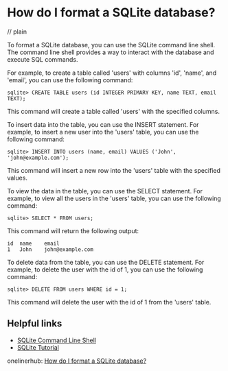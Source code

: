 # How do I format a SQLite database?
// plain

To format a SQLite database, you can use the SQLite command line shell. The command line shell provides a way to interact with the database and execute SQL commands.

For example, to create a table called 'users' with columns 'id', 'name', and 'email', you can use the following command:

```
sqlite> CREATE TABLE users (id INTEGER PRIMARY KEY, name TEXT, email TEXT);
```

This command will create a table called 'users' with the specified columns.

To insert data into the table, you can use the INSERT statement. For example, to insert a new user into the 'users' table, you can use the following command:

```
sqlite> INSERT INTO users (name, email) VALUES ('John', 'john@example.com');
```

This command will insert a new row into the 'users' table with the specified values.

To view the data in the table, you can use the SELECT statement. For example, to view all the users in the 'users' table, you can use the following command:

```
sqlite> SELECT * FROM users;
```

This command will return the following output:

```
id  name    email
1   John    john@example.com
```

To delete data from the table, you can use the DELETE statement. For example, to delete the user with the id of 1, you can use the following command:

```
sqlite> DELETE FROM users WHERE id = 1;
```

This command will delete the user with the id of 1 from the 'users' table.

## Helpful links
- [SQLite Command Line Shell](https://www.sqlite.org/cli.html)
- [SQLite Tutorial](https://www.sqlitetutorial.net/)

onelinerhub: [How do I format a SQLite database?](https://onelinerhub.com/sqlite/how-do-i-format-a-sqlite-database)